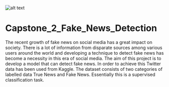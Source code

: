 ![alt text](http://international.usc.edu/wp-content/uploads/fake.jpg)


# Capstone_2_Fake_News_Detection
The recent growth of fake news on social media has a great impact on society. There is a lot of information from disparate sources among various users around the world and developing a technique to detect fake news has become a necessity in this era of social media. The aim of this project is to develop a model that can detect fake news. In order to achieve this Twitter data has been used from Kaggle. The dataset consists of two categories of labelled data True News and Fake News. Essentially this is a supervised classification task. 

